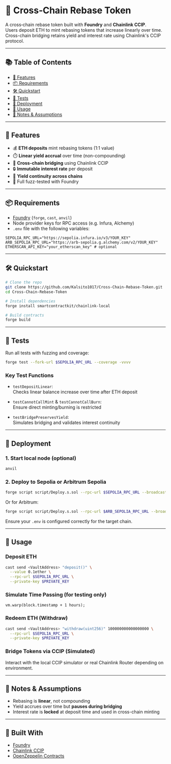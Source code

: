 # 🌉 Cross‑Chain Rebase Token

A cross‑chain rebase token built with **Foundry** and **Chainlink CCIP**.  
Users deposit ETH to mint rebasing tokens that increase linearly over time.  
Cross-chain bridging retains yield and interest rate using Chainlink's CCIP protocol.

---

## 📚 Table of Contents

- [🚀 Features](#-features)
- [📦 Requirements](#-requirements)
- [🛠️ Quickstart](#️-quickstart)
- [🧪 Tests](#-tests)
- [🧩 Deployment](#-deployment)
- [🧾 Usage](#-usage)
- [🧠 Notes & Assumptions](#-notes--assumptions)

---

## 🚀 Features

- 💰 **ETH deposits** mint rebasing tokens (1:1 value)
- ⏱️ **Linear yield accrual** over time (non-compounding)
- 🌉 **Cross-chain bridging** using Chainlink CCIP
- 🔒 **Immutable interest rate** per deposit
- 🔄 **Yield continuity across chains**
- 🧪 Full fuzz-tested with Foundry

---

## 📦 Requirements

- [Foundry](https://book.getfoundry.sh/getting-started/installation) (`forge`, `cast`, `anvil`)
- Node provider keys for RPC access (e.g. Infura, Alchemy)
- `.env` file with the following variables:

```env
SEPOLIA_RPC_URL="https://sepolia.infura.io/v3/YOUR_KEY"
ARB_SEPOLIA_RPC_URL="https://arb-sepolia.g.alchemy.com/v2/YOUR_KEY"
ETHERSCAN_API_KEY="your_etherscan_key" # optional
```

---

## 🛠️ Quickstart

```bash
# Clone the repo
git clone https://github.com/Kalsito1017/Cross-Chain-Rebase-Token.git
cd Cross-Chain-Rebase-Token

# Install dependencies
forge install smartcontractkit/chainlink-local

# Build contracts
forge build
```

---

## 🧪 Tests

Run all tests with fuzzing and coverage:

```bash
forge test --fork-url $SEPOLIA_RPC_URL --coverage -vvvv
```

### Key Test Functions

- `testDepositLinear`:  
  Checks linear balance increase over time after ETH deposit

- `testCannotCallMint` & `testCannotCallBurn`:  
  Ensure direct minting/burning is restricted

- `testBridgePreservesYield`:  
  Simulates bridging and validates interest continuity

---

## 🧩 Deployment

### 1. Start local node (optional)

```bash
anvil
```

### 2. Deploy to Sepolia or Arbitrum Sepolia

```bash
forge script script/Deploy.s.sol --rpc-url $SEPOLIA_RPC_URL --broadcast --verify
```

Or for Arbitrum:

```bash
forge script script/Deploy.s.sol --rpc-url $ARB_SEPOLIA_RPC_URL --broadcast
```

Ensure your `.env` is configured correctly for the target chain.

---

## 🧾 Usage

### Deposit ETH

```bash
cast send <VaultAddress> "deposit()" \
  --value 0.1ether \
  --rpc-url $SEPOLIA_RPC_URL \
  --private-key $PRIVATE_KEY
```

### Simulate Time Passing (for testing only)

```solidity
vm.warp(block.timestamp + 1 hours);
```

### Redeem ETH (Withdraw)

```bash
cast send <VaultAddress> "withdraw(uint256)" 100000000000000000 \
  --rpc-url $SEPOLIA_RPC_URL \
  --private-key $PRIVATE_KEY
```

### Bridge Tokens via CCIP (Simulated)

Interact with the local CCIP simulator or real Chainlink Router depending on environment.

---

## 🧠 Notes & Assumptions

- Rebasing is **linear**, not compounding
- Yield accrues over time but **pauses during bridging**
- Interest rate is **locked** at deposit time and used in cross-chain minting

---

## 👷 Built With

- [Foundry](https://book.getfoundry.sh/)
- [Chainlink CCIP](https://chain.link/cross-chain)
- [OpenZeppelin Contracts](https://github.com/OpenZeppelin/openzeppelin-contracts)

